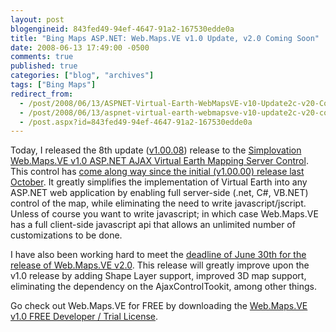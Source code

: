 ```yaml
---
layout: post
blogengineid: 843fed49-94ef-4647-91a2-167530edde0a
title: "Bing Maps ASP.NET: Web.Maps.VE v1.0 Update, v2.0 Coming Soon"
date: 2008-06-13 17:49:00 -0500
comments: true
published: true
categories: ["blog", "archives"]
tags: ["Bing Maps"]
redirect_from: 
  - /post/2008/06/13/ASPNET-Virtual-Earth-WebMapsVE-v10-Update2c-v20-Coming-Soon
  - /post/2008/06/13/aspnet-virtual-earth-webmapsve-v10-update2c-v20-coming-soon
  - /post.aspx?id=843fed49-94ef-4647-91a2-167530edde0a
---
```

<!-- more -->

Today, I released the 8th update (<a href="http://simplovation.com/blog/post.aspx?n=webmapsvev10008updatereleased">v1.00.08</a>) release to the <a href="http://simplovation.com/page/webmapsve10.aspx">Simplovation Web.Maps.VE v1.0 ASP.NET AJAX Virtual Earth Mapping Server Control</a>. This control has <a href="http://simplovation.com/page/webmapsve10/roadmap.aspx">come along way since the initial (v1.00.00) release last October</a>. It greatly simplifies the implementation of Virtual Earth into any ASP.NET web application by enabling full server-side (.net, C#, VB.NET) control of the map, while eliminating the need to write javascript/jscript. Unless of course you want to write javascript; in which case Web.Maps.VE has a full client-side javascript api that allows an unlimited number of customizations to be done.

I have also been working hard to meet the <a href="http://simplovation.com/blog/Post.aspx?n=WebMapsVEv20ComingSoon">deadline of June 30th for the release of Web.Maps.VE v2.0</a>. This release will greatly improve upon the v1.0 release by adding Shape Layer support, improved 3D map support, eliminating the dependency on the AjaxControlTookit, among other things.

Go check out Web.Maps.VE for FREE by downloading the <a href="http://simplovation.com/Download/#WEBMAPSVE10TRIAL">Web.Maps.VE v1.0 FREE Developer / Trial License</a>.
